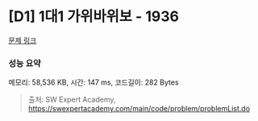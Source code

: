 # [D1] 1대1 가위바위보 - 1936 

[문제 링크](https://swexpertacademy.com/main/code/problem/problemDetail.do?contestProbId=AV5PjKXKALcDFAUq) 

### 성능 요약

메모리: 58,536 KB, 시간: 147 ms, 코드길이: 282 Bytes



> 출처: SW Expert Academy, https://swexpertacademy.com/main/code/problem/problemList.do